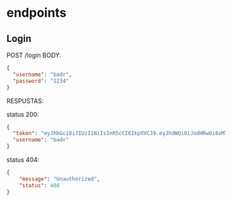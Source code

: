 # endpoints

## Login
POST /login
BODY:

```json
{
  "username": "badr",
  "password": "1234"
}
```
RESPUSTAS:

status 200:

```json
{
  "token": "eyJhbGciOiJIUzI1NiIsInR5cCI6IkpXVCJ9.eyJhdWQiOiJodHRwOi8vMTkyLjE2OC4wLjEyMDo4MDkwL3J1dGFzVmFyaWFzIiwiaXNzIjoiaHR0cDovLzE5Mi4xNjguMC4xMjA6ODA5MCIsInVzZXJuYW1lIjoiYmFkciJ9.BWmxg9oZaSfExmhZp1KnT5EJYrYvrYMGNwr9XTujD8Y",
  "username": "badr"
}
```

status 404:

```json
{
    "message": "Unauthorized",
    "status": 404
}
```